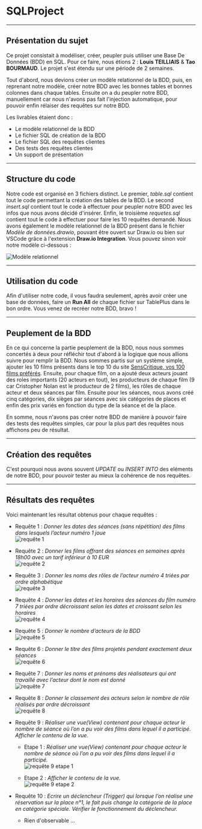 # SQLProject
***

## Présentation du sujet

Ce projet consistait à modéliser, créer, peupler puis utiliser une Base De Données (BDD) en SQL. Pour ce faire, nous étions 2 : **Louis TEILLIAIS** & **Tao BOURMAUD**. Le projet s'est étendu sur une période de 2 semaines.

Tout d'abord, nous devions créer un modèle relationnel de la BDD, puis, en reprenant notre modèle, créer notre BDD avec les bonnes tables et bonnes colonnes dans chaque tables. Ensuite on a du peupler notre BDD, manuellement car nous n'avons pas fait l'injection automatique, pour pouvoir enfin rélaiser des requêtes sur notre BDD.

Les livrables étaient donc : 

- Le modèle relationnel de la BDD
- Le fichier SQL de création de la BDD
- Le fichier SQL des requêtes clientes
- Des tests des requêtes clientes
- Un support de présentation

***

## Structure du code 

Notre code est organisé en 3 fichiers distinct. Le premier, *table.sql* contient tout le code permettant la création des tables de la BDD. Le second *insert.sql* contient tout le code à effectuer pour peupler notre BDD avec les infos que nous avons décidé d'insérer. Enfin, le troisième *requetes.sql* contient tout le code à effectuer pour faire les 10 requêtes demandé. Nous avons également le modèle relationnel de la BDD présent dans le fichier *Modèle de données.drawio*, pouvant être ouvert sur Draw.io ou bien sur VSCode grâce à l'extension **Draw.io Integration**. Vous pouvez sinon voir notre modèle ci-dessous : 

![Modèle relationnel](./Images/Modèle_relationnel_screen.PNG)

***

## Utilisation du code

Afin d'utiliser notre code, il vous faudra seulement, après avoir créer une base de données, faire un **Run All** de chaque fichier sur TablePlus dans le bon ordre. Vous venez de recréer notre BDD, bravo !
***
## Peuplement de la BDD

En ce qui concerne la partie peuplement de la BDD, nous nous sommes concertés à deux pour réfléchir tout d'abord à la logique que nous allions suivre pour remplir la BDD. Nous sommes partis sur un système simple, ajouter les 10 films présents dans le top 10 du site [SensCritique, vos 100 films préférés](https://www.senscritique.com/films/tops/top100-des-top10). Ensuite, pour chaque film, on a ajouté deux acteurs jouant des roles importants (20 acteurs en tout), les producteurs de chaque film (9 car Cristopher Nolan est le producteur de 2 films), les rôles de chaque acteur et deux séances par film. Ensuite pour les séances, nous avons créé cinq catégories, dix sièges par séances avec six catégories de places et enfin des prix variés en fonction du type de la séance et de la place.

En somme, nous n'avons pas créer notre BDD de manière à pouvoir faire des tests des requêtes simples, car pour la plus part des requêtes nous affichons peu de résultat.
***

## Création des requêtes

C'est pourquoi nous avons souvent *UPDATE* ou *INSERT INTO* des eléments de notre BDD, pour pouvoir tester au mieux la cohérence de nos requêtes. 

***
## Résultats des requêtes

Voici maintenant les résultat obtenus pour chaque requêtes :

- Requête 1 : *Donner les dates des séances (sans répétition) des films dans lesquels l’acteur numéro 1 joue*   
![requête 1](./Images/Requete1.PNG)

- Requête 2 : *Donner les films offrant des séances en semaines après 18h00 avec un tarif inférieur à 10 EUR*   
![requête 2](./Images/Requete2.PNG)   

- Requête 3 : *Donner les noms des rôles de l’acteur numéro 4 triées par ordre alphabétique*    
![requête 3](./Images/Requete3.PNG)   

- Requête 4 : *Donner les dates et les horaires des séances du film numéro 7 triées par ordre décroissant selon les dates et croissant selon les horaires*   
![requête 4](./Images/Requete4.PNG)   

- Requête 5 : *Donner le nombre d’acteurs de la BDD*   
![requête 5](./Images/Requete5.PNG)

- Requête 6 : *Donner le titre des films projetés pendant exactement deux séances*   
![requête 6](./Images/Requete6.PNG)

- Requête 7 : *Donner les noms et prénoms des réalisateurs qui ont travaillé avec l’acteur dont le nom est donné*   
![requête 7](./Images/requete7.PNG)

- Requête 8 : *Donner le classement des acteurs selon le nombre de rôle réalisés par ordre décroissant*   
![requête 8](./Images/requete8.PNG)

- Requête 9 : *Réaliser une vue(View) contenant pour chaque acteur le nombre de séance où l’on a pu voir des films dans lequel il a participé. Afficher le contenu de la vue.*
    - Etape 1 : *Réaliser une vue(View) contenant pour chaque acteur le nombre de séance où l’on a pu voir des films dans lequel il a participé.*   
    ![requête 9 etape 1](./Images/Requete9_etape1.PNG)

    - Etape 2 : *Afficher le contenu de la vue.*   
    ![requête 9 etape 2](./Images/Requete9_etape2.PNG)

- Requête 10 : *Ecrire un déclencheur (Trigger) qui lorsque l’on réalise une réservation sur la place n°1, le fait puis change la catégorie de la place en  catégorie spéciale. Vérifier le fonctionnement du déclencheur.*   
    - Rien d'observable ...


